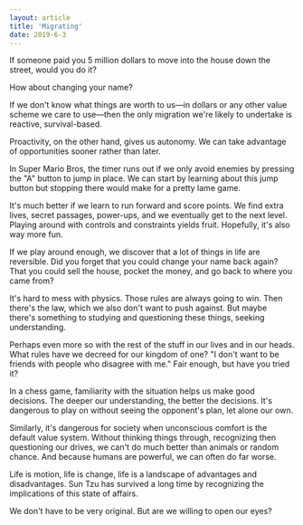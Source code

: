 ```yaml
---
layout: article
title: 'Migrating'
date: 2019-6-3
---
```


If someone paid you 5 million dollars to move into the house down the street, would you do it?

How about changing your name?

If we don't know what things are worth to us&mdash;in dollars or any other value scheme we care to use&mdash;then the only migration we're likely to undertake is reactive, survival-based.

Proactivity, on the other hand, gives us autonomy. We can take advantage of opportunities sooner rather than later.

In Super Mario Bros, the timer runs out if we only avoid enemies by pressing the "A" button to jump in place. We can start by learning about this jump button but stopping there would make for a pretty lame game.

It's much better if we learn to run forward and score points. We find extra lives, secret passages, power-ups, and we eventually get to the next level. Playing around with controls and constraints yields fruit. Hopefully, it's also way more fun.

If we play around enough, we discover that a lot of things in life are reversible. Did you forget that you could change your name back again? That you could sell the house, pocket the money, and go back to where you came from?

It's hard to mess with physics. Those rules are always going to win. Then there's the law, which we also don't want to push against. But maybe there's something to studying and questioning these things, seeking understanding.

Perhaps even more so with the rest of the stuff in our lives and in our heads. What rules have we decreed for our kingdom of one? "I don't want to be friends with people who disagree with me." Fair enough, but have you tried it?

In a chess game, familiarity with the situation helps us make good decisions. The deeper our understanding, the better the decisions. It's dangerous to play on without seeing the opponent's plan, let alone our own.

Similarly, it's dangerous for society when unconscious comfort is the default value system. Without thinking things through, recognizing then questioning our drives, we can't do much better than animals or random chance. And because humans are powerful, we can often do far worse.

Life is motion, life is change, life is a landscape of advantages and disadvantages. Sun Tzu has survived a long time by recognizing the implications of this state of affairs.

We don't have to be very original. But are we willing to open our eyes?
